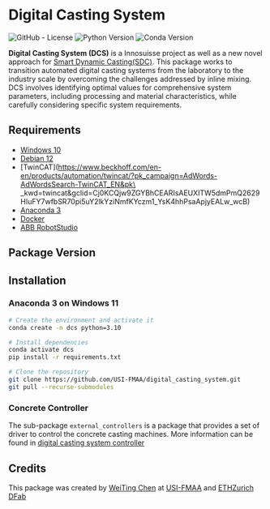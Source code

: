 # **Digital Casting System**

![GitHub - License](https://img.shields.io/badge/License-MIT-blue.svg)
![Python Version](https://img.shields.io/badge/Python-3.10-blue)
![Conda Version](https://img.shields.io/badge/Anaconda-4.14.0-blue)


**Digital Casting System (DCS)** is a Innosuisse project as well as a new novel approach for [Smart Dynamic Casting(SDC)]().
This package works to transition automated digital casting systems from the laboratory to the industry scale by
overcoming the challenges addressed by inline mixing. DCS involves identifying optimal values for comprehensive system
parameters, including processing and material characteristics, while carefully considering specific system requirements.

## __Requirements__
* [Windows 10]()
* [Debian 12]()
* [TwinCAT](https://www.beckhoff.com/en-en/products/automation/twincat/?pk_campaign=AdWords-AdWordsSearch-TwinCAT_EN&pk\
_kwd=twincat&gclid=Cj0KCQjw9ZGYBhCEARIsAEUXITW5dmPmQ2629HIuFY7wfbSR70pi5uY2lkYziNmfKYczm1_YsK4hhPsaApjyEALw_wcB)
* [Anaconda 3](https://www.anaconda.com/)
* [Docker]()
* [ABB RobotStudio]()

## __Package Version__

## __Installation__

### Anaconda 3 on Windows 11

```bash
# Create the environment and activate it
conda create -n dcs python=3.10

# Install dependencies
conda activate dcs
pip install -r requirements.txt

# Clone the repository
git clone https://github.com/USI-FMAA/digital_casting_system.git
git pull --recurse-submodules
```


<!-- ### Virtualenv option 2 on Debian 12 -->
<!---->
<!-- ```bash -->
<!-- # Install venv -->
<!-- sudo apt install python3-venv -y -->
<!---->
<!-- # Clone repos and create the environment -->
<!---->
<!-- mkdir myfolder -->
<!-- cd myfolder -->
<!---->
<!-- git clone https://github.com/USI-FMAA/digital_casting_system.git -->
<!---->
<!-- python3.10 -m venv env -->
<!---->
<!-- Install dependencies -->
<!---->
<!-- source env/bin/activate -->
<!-- which python3 -->
<!---->
<!-- pip3 install -r requirements.txt -->
<!---->

### Concrete Controller

The sub-package `external_controllers` is a package that provides a set of driver to control the concrete casting machines.
More information can be found in [digital casting system controller]()

## Credits
This package was created by [WeiTing Chen](https://github.com/WeiTing1991)
at [USI-FMAA](https://github.com/USI-FMAA) and [ETHZurich DFab](https://dfab.ch/)



